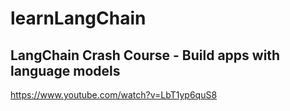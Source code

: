 # learnLangChain

##  LangChain Crash Course - Build apps with language models 
https://www.youtube.com/watch?v=LbT1yp6quS8

## 
